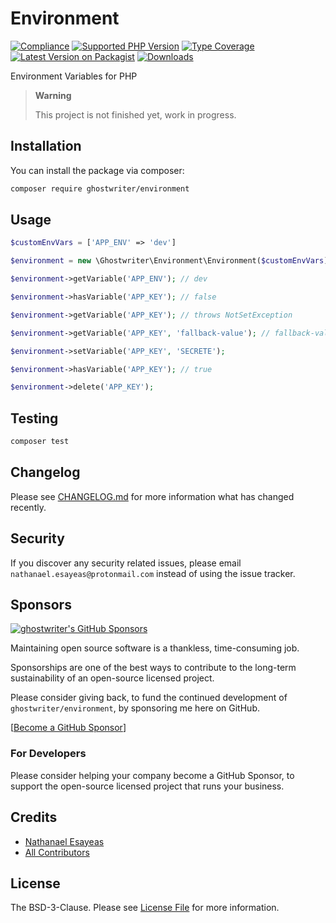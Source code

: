 # Environment

[![Compliance](https://github.com/ghostwriter/environment/actions/workflows/compliance.yml/badge.svg)](https://github.com/ghostwriter/environment/actions/workflows/continuous-integration.yml)
[![Supported PHP Version](https://badgen.net/packagist/php/ghostwriter/environment?color=8892bf)](https://www.php.net/supported-versions)
[![Type Coverage](https://shepherd.dev/github/ghostwriter/environment/coverage.svg)](https://shepherd.dev/github/ghostwriter/environment)
[![Latest Version on Packagist](https://badgen.net/packagist/v/ghostwriter/environment)](https://packagist.org/packages/ghostwriter/environment)
[![Downloads](https://badgen.net/packagist/dt/ghostwriter/environment?color=blue)](https://packagist.org/packages/ghostwriter/environment)

Environment Variables for PHP

> **Warning**
>
> This project is not finished yet, work in progress.


## Installation

You can install the package via composer:

``` bash
composer require ghostwriter/environment
```

## Usage

```php
$customEnvVars = ['APP_ENV' => 'dev']

$environment = new \Ghostwriter\Environment\Environment($customEnvVars);

$environment->getVariable('APP_ENV'); // dev

$environment->hasVariable('APP_KEY'); // false

$environment->getVariable('APP_KEY'); // throws NotSetException

$environment->getVariable('APP_KEY', 'fallback-value'); // fallback-value

$environment->setVariable('APP_KEY', 'SECRETE');

$environment->hasVariable('APP_KEY'); // true

$environment->delete('APP_KEY');
```

## Testing

``` bash
composer test
```

## Changelog

Please see [CHANGELOG.md](./CHANGELOG.md) for more information what has changed recently.

## Security

If you discover any security related issues, please email `nathanael.esayeas@protonmail.com` instead of using the issue tracker.

## Sponsors

[![ghostwriter's GitHub Sponsors](https://img.shields.io/github/sponsors/ghostwriter?label=Sponsors&logo=GitHub%20Sponsors)](https://github.com/sponsors/ghostwriter)

Maintaining open source software is a thankless, time-consuming job.

Sponsorships are one of the best ways to contribute to the long-term sustainability of an open-source licensed project.

Please consider giving back, to fund the continued development of `ghostwriter/environment`, by sponsoring me here on GitHub.

[[Become a GitHub Sponsor](https://github.com/sponsors/ghostwriter)]

### For Developers

Please consider helping your company become a GitHub Sponsor, to support the open-source licensed project that runs your business.

## Credits

- [Nathanael Esayeas](https://github.com/ghostwriter)
- [All Contributors](https://github.com/ghostwriter/environment/contributors)

## License

The BSD-3-Clause. Please see [License File](./LICENSE) for more information.
